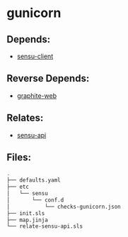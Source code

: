 # gunicorn

## Depends:

  -  [sensu-client](/salt/sensu-client)

## Reverse Depends:

  -  [graphite-web](/salt/graphite-web)

## Relates:

  -  [sensu-api](/salt/sensu-api)

## Files:

```bash
.
├── defaults.yaml
├── etc
│   └── sensu
│       └── conf.d
│           └── checks-gunicorn.json
├── init.sls
├── map.jinja
└── relate-sensu-api.sls
```
